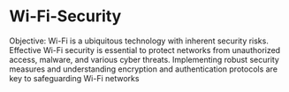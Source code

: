 # Wi-Fi-Security
Objective: Wi-Fi is a ubiquitous technology with inherent security risks. Effective Wi-Fi security is essential to protect networks from unauthorized access, malware, and various cyber threats. Implementing robust security measures and understanding encryption and authentication protocols are key to safeguarding Wi-Fi networks
